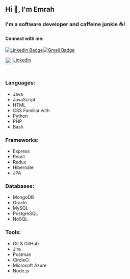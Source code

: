 ## Hi 👋, I'm Emrah

### I'm a software developer and caffeine junkie ☕!

#### Connect with me:
[![Linkedin Badge](https://img.shields.io/badge/-emrahkinay-blue?style=flat-square&logo=Linkedin&logoColor=white&link=https://www.linkedin.com/in/emrahkinay/)](https://www.linkedin.com/in/emrahkinay/)[![Gmail Badge](https://img.shields.io/badge/-emrahkinay@gmail.com-c14438?style=flat-square&logo=Gmail&logoColor=white&link=mailto:emrahkinay@gmail.com)](mailto:emrahkinay@gmail.com)

[<p><img align="left" alt="emrahkinay | LinkedIn" width="22px" src="https://cdn.jsdelivr.net/npm/simple-icons@v3/icons/linkedin.svg" /> LinkedIn</p>][linkedin]

<br />

### Languages:
- Java
- JavaScript
- HTML
- CSS
Familiar with
- Python
- PHP
- Bash

### Frameworks:
- Express
- React
- Redux
- Hibernate
- JPA

### Databases:
- MongoDB
- Oracle
- MySQL
- PostgreSQL
- NoSQL

### Tools:
- Git & GitHub
- Jira
- Postman
- CircleCi
- Microsoft Azure
- Node.js

[linkedin]: https://linkedin.com/in/emrahkinay
